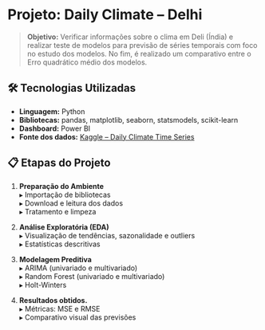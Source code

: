 # Projeto: Daily Climate – Delhi

> **Objetivo:** Verificar informações sobre o clima em Deli (Índia) e realizar teste de modelos para previsão de séries temporais com foco no estudo dos modelos. No fim, é realizado um comparativo entre o Erro quadrático médio dos modelos.


## 🛠️ Tecnologias Utilizadas

- **Linguagem:** Python  
- **Bibliotecas:** pandas, matplotlib, seaborn, statsmodels, scikit-learn  
- **Dashboard:** Power BI  
- **Fonte dos dados:** [Kaggle – Daily Climate Time Series](https://www.kaggle.com/datasets/sumanthvrao/daily-climate-time-series-data)


## 📋 Etapas do Projeto

1. **Preparação do Ambiente**  
   ▸ Importação de bibliotecas  
   ▸ Download e leitura dos dados  
   ▸ Tratamento e limpeza

2. **Análise Exploratória (EDA)**  
   ▸ Visualização de tendências, sazonalidade e outliers  
   ▸ Estatísticas descritivas

3. **Modelagem Preditiva**  
   ▸ ARIMA (univariado e multivariado)  
   ▸ Random Forest (univariado e multivariado)  
   ▸ Holt-Winters

4. **Resultados obtidos.**  
   ▸ Métricas: MSE e RMSE  
   ▸ Comparativo visual das previsões


